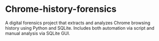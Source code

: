 # Chrome-history-forensics
A digital forensics project that extracts and analyzes Chrome browsing history using Python and SQLite. Includes both automation via script and manual analysis via SQLite GUI.
